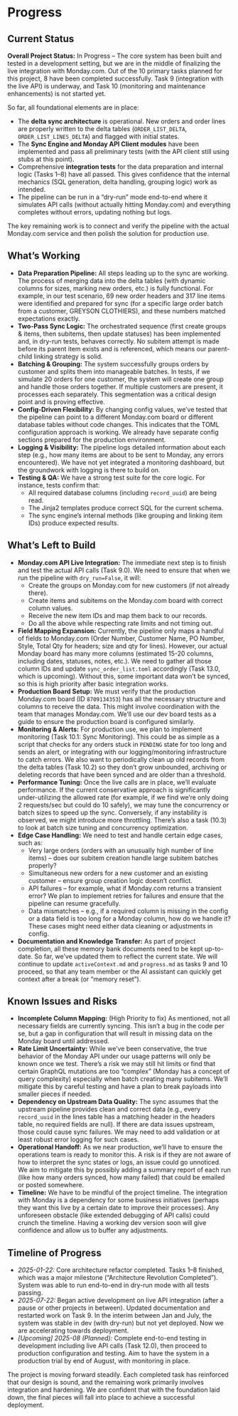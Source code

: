 # Progress

## Current Status
**Overall Project Status:** In Progress – The core system has been built and tested in a development setting, but we are in the middle of finalizing the live integration with Monday.com. Out of the 10 primary tasks planned for this project, 8 have been completed successfully. Task 9 (integration with the live API) is underway, and Task 10 (monitoring and maintenance enhancements) is not started yet.

So far, all foundational elements are in place:
- The **delta sync architecture** is operational. New orders and order lines are properly written to the delta tables (`ORDER_LIST_DELTA`, `ORDER_LIST_LINES_DELTA`) and flagged with initial states.
- The **Sync Engine and Monday API Client modules** have been implemented and pass all preliminary tests (with the API client still using stubs at this point).
- Comprehensive **integration tests** for the data preparation and internal logic (Tasks 1–8) have all passed. This gives confidence that the internal mechanics (SQL generation, delta handling, grouping logic) work as intended.
- The pipeline can be run in a “dry-run” mode end-to-end where it simulates API calls (without actually hitting Monday.com) and everything completes without errors, updating nothing but logs.

The key remaining work is to connect and verify the pipeline with the actual Monday.com service and then polish the solution for production use.

## What’s Working
- **Data Preparation Pipeline:** All steps leading up to the sync are working. The process of merging data into the delta tables (with dynamic columns for sizes, marking new orders, etc.) is fully functional. For example, in our test scenario, 69 new order headers and 317 line items were identified and prepared for sync (for a specific large order batch from a customer, GREYSON CLOTHIERS), and these numbers matched expectations exactly.
- **Two-Pass Sync Logic:** The orchestrated sequence (first create groups & items, then subitems, then update statuses) has been implemented and, in dry-run tests, behaves correctly. No subitem attempt is made before its parent item exists and is referenced, which means our parent-child linking strategy is solid.
- **Batching & Grouping:** The system successfully groups orders by customer and splits them into manageable batches. In tests, if we simulate 20 orders for one customer, the system will create one group and handle those orders together. If multiple customers are present, it processes each separately. This segmentation was a critical design point and is proving effective.
- **Config-Driven Flexibility:** By changing config values, we’ve tested that the pipeline can point to a different Monday.com board or different database tables without code changes. This indicates that the TOML configuration approach is working. We already have separate config sections prepared for the production environment.
- **Logging & Visibility:** The pipeline logs detailed information about each step (e.g., how many items are about to be sent to Monday, any errors encountered). We have not yet integrated a monitoring dashboard, but the groundwork with logging is there to build on.
- **Testing & QA:** We have a strong test suite for the core logic. For instance, tests confirm that:
  - All required database columns (including `record_uuid`) are being read.
  - The Jinja2 templates produce correct SQL for the current schema.
  - The sync engine’s internal methods (like grouping and linking item IDs) produce expected results.

## What’s Left to Build
- **Monday.com API Live Integration:** The immediate next step is to finish and test the actual API calls (Task 9.0). We need to ensure that when we run the pipeline with `dry_run=False`, it will:
  - Create the groups on Monday.com for new customers (if not already there).
  - Create items and subitems on the Monday.com board with correct column values.
  - Receive the new item IDs and map them back to our records.
  - Do all the above while respecting rate limits and not timing out.
- **Field Mapping Expansion:** Currently, the pipeline only maps a handful of fields to Monday.com (Order Number, Customer Name, PO Number, Style, Total Qty for headers; size and qty for lines). However, our actual Monday board has many more columns (estimated 15-20 columns, including dates, statuses, notes, etc.). We need to gather all those column IDs and update `sync_order_list.toml` accordingly (Task 13.0, which is upcoming). Without this, some important data won’t be synced, so this is high priority after basic integration works.
- **Production Board Setup:** We must verify that the production Monday.com board (ID `8709134353`) has all the necessary structure and columns to receive the data. This might involve coordination with the team that manages Monday.com. We’ll use our dev board tests as a guide to ensure the production board is configured similarly.
- **Monitoring & Alerts:** For production use, we plan to implement monitoring (Task 10.1: Sync Monitoring). This could be as simple as a script that checks for any orders stuck in `PENDING` state for too long and sends an alert, or integrating with our logging/monitoring infrastructure to catch errors. We also want to periodically clean up old records from the delta tables (Task 10.2) so they don’t grow unbounded, archiving or deleting records that have been synced and are older than a threshold.
- **Performance Tuning:** Once the live calls are in place, we’ll evaluate performance. If the current conservative approach is significantly under-utilizing the allowed rate (for example, if we find we’re only doing 2 requests/sec but could do 10 safely), we may tune the concurrency or batch sizes to speed up the sync. Conversely, if any instability is observed, we might introduce more throttling. There’s also a task (10.3) to look at batch size tuning and concurrency optimization.
- **Edge Case Handling:** We need to test and handle certain edge cases, such as:
  - Very large orders (orders with an unusually high number of line items) – does our subitem creation handle large subitem batches properly?
  - Simultaneous new orders for a new customer and an existing customer – ensure group creation logic doesn’t conflict.
  - API failures – for example, what if Monday.com returns a transient error? We plan to implement retries for failures and ensure that the pipeline can resume gracefully.
  - Data mismatches – e.g., if a required column is missing in the config or a data field is too long for a Monday column, how do we handle it? These cases might need either data cleaning or adjustments in config.
- **Documentation and Knowledge Transfer:** As part of project completion, all these memory bank documents need to be kept up-to-date. So far, we’ve updated them to reflect the current state. We will continue to update `activeContext.md` and `progress.md` as tasks 9 and 10 proceed, so that any team member or the AI assistant can quickly get context after a break (or “memory reset”).

## Known Issues and Risks
- **Incomplete Column Mapping:** (High Priority to fix) As mentioned, not all necessary fields are currently syncing. This isn’t a bug in the code per se, but a gap in configuration that will result in missing data on the Monday board until addressed.
- **Rate Limit Uncertainty:** While we’ve been conservative, the true behavior of the Monday API under our usage patterns will only be known once we test. There’s a risk we may still hit limits or find that certain GraphQL mutations are too “complex” (Monday has a concept of query complexity) especially when batch creating many subitems. We’ll mitigate this by careful testing and have a plan to break payloads into smaller pieces if needed.
- **Dependency on Upstream Data Quality:** The sync assumes that the upstream pipeline provides clean and correct data (e.g., every `record_uuid` in the lines table has a matching header in the headers table, no required fields are null). If there are data issues upstream, those could cause sync failures. We may need to add validation or at least robust error logging for such cases.
- **Operational Handoff:** As we near production, we’ll have to ensure the operations team is ready to monitor this. A risk is if they are not aware of how to interpret the sync states or logs, an issue could go unnoticed. We aim to mitigate this by possibly adding a summary report of each run (like how many orders synced, how many failed) that could be emailed or posted somewhere.
- **Timeline:** We have to be mindful of the project timeline. The integration with Monday is a dependency for some business initiatives (perhaps they want this live by a certain date to improve their processes). Any unforeseen obstacle (like extended debugging of API calls) could crunch the timeline. Having a working dev version soon will give confidence and allow us to buffer any adjustments.

## Timeline of Progress
- *2025-01-22:* Core architecture refactor completed. Tasks 1–8 finished, which was a major milestone (“Architecture Revolution Completed”). System was able to run end-to-end in dry-run mode with all tests passing.
- *2025-07-22:* Began active development on live API integration (after a pause or other projects in between). Updated documentation and restarted work on Task 9. In the interim between Jan and July, the system was stable in dev (with dry-run) but not yet deployed. Now we are accelerating towards deployment.
- *[Upcoming]* *2025-08 (Planned):* Complete end-to-end testing in development including live API calls (Task 12.0), then proceed to production configuration and testing. Aim to have the system in a production trial by end of August, with monitoring in place.

The project is moving forward steadily. Each completed task has reinforced that our design is sound, and the remaining work primarily involves integration and hardening. We are confident that with the foundation laid down, the final pieces will fall into place to achieve a successful deployment.
